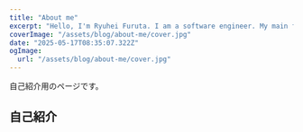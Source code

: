 ```yaml
---
title: "About me"
excerpt: "Hello, I'm Ryuhei Furuta. I am a software engineer. My main focus is on web backend development, but I'd like to continue to learn about frontend development and application development as well."
coverImage: "/assets/blog/about-me/cover.jpg"
date: "2025-05-17T08:35:07.322Z"
ogImage:
  url: "/assets/blog/about-me/cover.jpg"
---
```


自己紹介用のページです。

## 自己紹介
